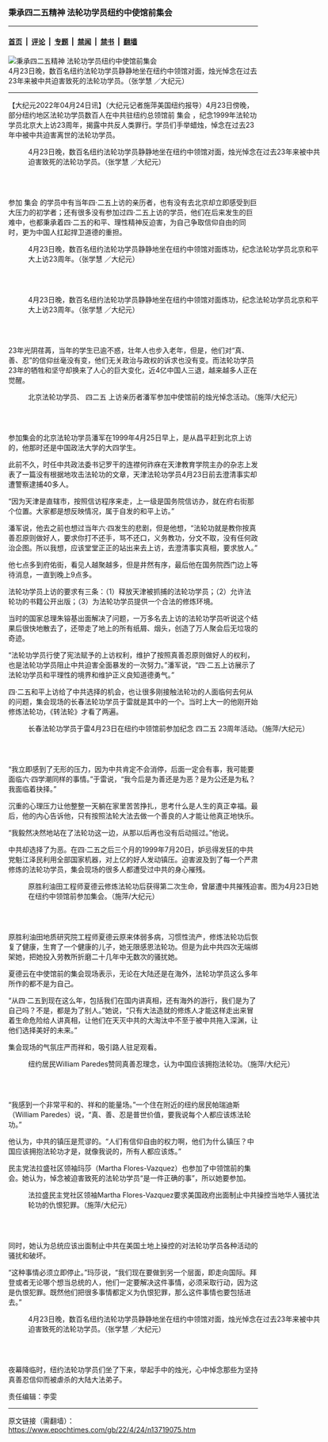 ### 秉承四二五精神 法轮功学员纽约中使馆前集会

---

#### [首页](../../../..?n13719075) &nbsp;|&nbsp; [评论](../../../../../epoch-comment?n13719075) &nbsp;|&nbsp; [专题](../../../../../epoch-special?n13719075) &nbsp;|&nbsp; [禁闻](../../../../../epoch-news?n13719075) &nbsp;|&nbsp; [禁书](../../../../../books?n13719075) &nbsp;|&nbsp; [翻墙](https://github.com/gfw-breaker/nogfw/blob/master/README.md?n13719075)


<div><img alt="秉承四二五精神 法轮功学员纽约中使馆前集会" class="attachment-djy_600_400 size-djy_600_400 wp-post-image" src="https://i.epochtimes.com/assets/uploads/2022/04/id13719090-220423224333100679-600x400.jpg"/>
<div class="caption">
 4月23日晚，数百名纽约法轮功学员静静地坐在纽约中领馆对面，烛光悼念在过去23年来被中共迫害致死的法轮功学员。（张学慧 ／大纪元）
</div></div><hr/><div class="post_content" id="artbody" itemprop="articleBody">
 <!-- article content begin -->
 <p>
  【大纪元2022年04月24日讯】（大纪元记者施萍美国纽约报导）4月23日傍晚，部分纽约地区法轮功学员数百人在中共驻纽约总领馆前
  <ok href="https://www.epochtimes.com/gb/tag/%E9%9B%86%E4%BC%9A.html">
   集会
  </ok>
  ，纪念1999年法轮功学员北京大上访23周年，揭露中共反人类罪行。学员们手举蜡烛，悼念在过去23年中被中共迫害离世的法轮功学员。
 </p>
 <figure aria-describedby="caption-attachment-13719113" class="wp-caption aligncenter" id="attachment_13719113" style="width: 600px">
  <ok href="https://i.epochtimes.com/assets/uploads/2022/04/id13719113-220423224447100679.jpg" target="_blank">
   <img alt="" class="size-large wp-image-13719113" src="https://i.epochtimes.com/assets/uploads/2022/04/id13719113-220423224447100679-600x400.jpg" title=""/>
  </ok>
  <br/><figcaption class="wp-caption-text" id="caption-attachment-13719113">
   4月23日晚，数百名纽约法轮功学员静静地坐在纽约中领馆对面，烛光悼念在过去23年来被中共迫害致死的法轮功学员。（张学慧 ／大纪元）
  </figcaption><br/>
 </figure><br/>
 <p>
  参加
  <ok href="https://www.epochtimes.com/gb/tag/%E9%9B%86%E4%BC%9A.html">
   集会
  </ok>
  的学员中有当年四·二五上访的亲历者，也有没有去北京却立即感受到巨大压力的初学者；还有很多没有参加过四·二五上访的学员，他们在后来发生的巨难中，也都秉承着四·二五的和平、理性精神反迫害，为自己争取信仰自由的同时，更为中国人扛起捍卫道德的重担。
 </p>
 <figure aria-describedby="caption-attachment-13719117" class="wp-caption aligncenter" id="attachment_13719117" style="width: 600px">
  <ok href="https://i.epochtimes.com/assets/uploads/2022/04/id13719117-220423224443100679.jpg" target="_blank">
   <img alt="" class="size-large wp-image-13719117" src="https://i.epochtimes.com/assets/uploads/2022/04/id13719117-220423224443100679-600x400.jpg" title=""/>
  </ok>
  <br/><figcaption class="wp-caption-text" id="caption-attachment-13719117">
   4月23日晚，数百名纽约法轮功学员静静地坐在纽约中领馆对面炼功，纪念法轮功学员北京和平大上访23周年。（张学慧 ／大纪元）
  </figcaption><br/>
 </figure><br/>
 <figure aria-describedby="caption-attachment-13719119" class="wp-caption aligncenter" id="attachment_13719119" style="width: 600px">
  <ok href="https://i.epochtimes.com/assets/uploads/2022/04/id13719119-220423224418100679.jpg" target="_blank">
   <img alt="" class="size-large wp-image-13719119" src="https://i.epochtimes.com/assets/uploads/2022/04/id13719119-220423224418100679-600x400.jpg" title=""/>
  </ok>
  <br/><figcaption class="wp-caption-text" id="caption-attachment-13719119">
   4月23日晚，数百名纽约法轮功学员静静地坐在纽约中领馆对面炼功，纪念法轮功学员北京和平大上访23周年。（张学慧 ／大纪元）
  </figcaption><br/>
 </figure><br/>
 <p>
  23年光阴荏苒，当年的学生已逾不惑，壮年人也步入老年，但是，他们对“真、善、忍”的信仰丝毫没有变，他们无关政治与政权的诉求也没有变。而法轮功学员23年的牺牲和坚守却换来了人心的巨大变化，近4亿中国人三退，越来越多人正在觉醒。
 </p>
 <figure aria-describedby="caption-attachment-13719093" class="wp-caption aligncenter" id="attachment_13719093" style="width: 600px">
  <ok href="https://i.epochtimes.com/assets/uploads/2022/04/id13719093-image00005.jpeg" target="_blank">
   <img alt="" class="size-large wp-image-13719093" src="https://i.epochtimes.com/assets/uploads/2022/04/id13719093-image00005-600x450.jpeg"/>
  </ok>
  <br/><figcaption class="wp-caption-text" id="caption-attachment-13719093">
   北京法轮功学员、
   <ok href="https://www.epochtimes.com/gb/tag/%E5%9B%9B%E4%BA%8C%E4%BA%94.html">
    四二五
   </ok>
   上访亲历者潘军参加中使馆前的烛光悼念活动。（施萍/大纪元）
  </figcaption><br/>
 </figure><br/>
 <p>
  参加集会的北京法轮功学员潘军在1999年4月25日早上，是从昌平赶到北京上访的，他那时还是中国政法大学的大四学生。
 </p>
 <p>
  此前不久，时任中共政法委书记罗干的连襟何祚庥在天津教育学院主办的杂志上发表了一篇没有根据地攻击法轮功的文章，天津法轮功学员4月23日前去澄清事实却遭警察逮捕40多人。
 </p>
 <p>
  “因为天津是直辖市，按照信访程序来走，上一级是国务院信访办，就在府右街那个位置。大家都是想反映情况，属于自发的和平上访。”
 </p>
 <p>
  潘军说，他去之前也想过当年六·四发生的悲剧，但是他想，“法轮功就是教你按真善忍原则做好人，要求你打不还手，骂不还口，义务教功，分文不取，没有任何政治企图。所以我想，应该堂堂正正的站出来去上访，去澄清事实真相，要求放人。”
 </p>
 <p>
  他七点多到府佑街，看见人越聚越多，但是井然有序，最后他在国务院西门边上等待消息，一直到晚上9点多。
 </p>
 <p>
  法轮功学员上访的要求有三条：（1）释放天津被抓捕的法轮功学员；（2）允许法轮功的书籍公开出版；（3）为法轮功学员提供一个合法的修炼环境。
 </p>
 <p>
  当时的国家总理朱镕基出面解决了问题，一万多名去上访的法轮功学员听说这个结果后很快地散去了，还带走了地上的所有纸屑、烟头，创造了万人聚会后无垃圾的奇迹。
 </p>
 <p>
  “法轮功学员行使了宪法赋予的上访权利，维护了按照真善忍原则做好人的权利，也是法轮功学员阻止中共迫害全面暴发的一次努力。”潘军说，“四·二五上访展示了法轮功学员和平理性的境界和维护正义良知道德勇气。”
 </p>
 <p>
  四·二五和平上访给了中共选择的机会，也让很多刚接触法轮功的人面临何去何从的问题，集会现场的长春法轮功学员于雷就是其中的一个。当时上大一的他刚开始修炼法轮功，《转法轮》才看了两遍。
 </p>
 <figure aria-describedby="caption-attachment-13719104" class="wp-caption aligncenter" id="attachment_13719104" style="width: 600px">
  <ok href="https://i.epochtimes.com/assets/uploads/2022/04/id13719104-image00001-1.jpeg" target="_blank">
   <img alt="" class="size-large wp-image-13719104" src="https://i.epochtimes.com/assets/uploads/2022/04/id13719104-image00001-1-600x450.jpeg"/>
  </ok>
  <br/><figcaption class="wp-caption-text" id="caption-attachment-13719104">
   长春法轮功学员于雷4月23日在纽约中领馆前参加纪念
   <ok href="https://www.epochtimes.com/gb/tag/%E5%9B%9B%E4%BA%8C%E4%BA%94.html">
    四二五
   </ok>
   23周年活动。（施萍/大纪元）
  </figcaption><br/>
 </figure><br/>
 <p>
  “我立即感到了无形的压力，因为中共肯定不会消停，后面一定会有事，我可能要面临六·四学潮同样的事情。”于雷说，“我今后是为善还是为恶？是为公还是为私？我面临着抉择。”
 </p>
 <p>
  沉重的心理压力让他整整一天躺在家里苦苦挣扎，思考什么是人生的真正幸福。最后，他的内心告诉他，只有按照法轮大法去做一个善良的人才能让他真正地快乐。
 </p>
 <p>
  “我毅然决然地站在了法轮功这一边，从那以后再也没有后动摇过。”他说。
 </p>
 <p>
  中共却选择了为恶。在四·二五之后三个月的1999年7月20日，妒忌得发狂的中共党魁江泽民利用全部国家机器，对上亿的好人发动镇压。迫害波及到了每一个严肃修炼的法轮功学员，集会现场的很多人都遭受过中共的身心摧残。
 </p>
 <figure aria-describedby="caption-attachment-13719098" class="wp-caption aligncenter" id="attachment_13719098" style="width: 600px">
  <ok href="https://i.epochtimes.com/assets/uploads/2022/04/id13719098-image00003.jpeg" target="_blank">
   <img alt="" class="size-large wp-image-13719098" src="https://i.epochtimes.com/assets/uploads/2022/04/id13719098-image00003-600x450.jpeg"/>
  </ok>
  <br/><figcaption class="wp-caption-text" id="caption-attachment-13719098">
   原胜利油田工程师夏德云修炼法轮功后获得第二次生命，曾屡遭中共摧残迫害。图为4月23日她在纽约中领馆前参加集会。（施萍/大纪元）
  </figcaption><br/>
 </figure><br/>
 <p>
  原胜利油田地质研究院工程师夏德云原来体弱多病，习惯性流产，修炼法轮功后恢复了健康，生育了一个健康的儿子，她无限感恩法轮功。但是为此中共四次无端绑架她，把她投入劳教所折磨二十几年中无数次的骚扰她。
 </p>
 <p>
  夏德云在中使馆前的集会现场表示，无论在大陆还是在海外，法轮功学员这么多年所作的都不是为自己。
 </p>
 <p>
  “从四·二五到现在这么年，包括我们在国内讲真相，还有海外的游行，我们是为了自己吗？不是，都是为了别人。”她说，“只有大法造就的修炼人才能这样走出来冒着生命危险给人讲真相，让他们在天灭中共的大淘汰中不至于被中共拖入深渊，让他们选择美好的未来。”
 </p>
 <p>
  集会现场的气氛庄严而祥和，吸引路人驻足观看。
 </p>
 <figure aria-describedby="caption-attachment-13719099" class="wp-caption aligncenter" id="attachment_13719099" style="width: 600px">
  <ok href="https://i.epochtimes.com/assets/uploads/2022/04/id13719099-image00002.jpeg" target="_blank">
   <img alt="" class="size-large wp-image-13719099" src="https://i.epochtimes.com/assets/uploads/2022/04/id13719099-image00002-600x450.jpeg"/>
  </ok>
  <br/><figcaption class="wp-caption-text" id="caption-attachment-13719099">
   纽约居民William Paredes赞同真善忍理念，认为中国应该拥抱法轮功。（施萍/大纪元）
  </figcaption><br/>
 </figure><br/>
 <p>
  “我感到一个非常平和的、祥和的能量场。”一个住在附近的纽约居民帕瑞迪斯（William Paredes）说，“真、善、忍是普世价值，要我说每个人都应该炼法轮功。”
 </p>
 <p>
  他认为，中共的镇压是荒谬的。“人们有信仰自由的权力啊，他们为什么镇压？中国应该拥抱法轮功才是，就像我说的，所有人都应该炼。”
 </p>
 <p>
  民主党法拉盛社区领袖玛莎（Martha Flores-Vazquez）也参加了中领馆前的集会。她认为，悼念被迫害致死的法轮功学员“是一件正确的事”，所以她要参加。
 </p>
 <figure aria-describedby="caption-attachment-13719100" class="wp-caption aligncenter" id="attachment_13719100" style="width: 600px">
  <ok href="https://i.epochtimes.com/assets/uploads/2022/04/id13719100-image00004.jpeg" target="_blank">
   <img alt="" class="size-large wp-image-13719100" src="https://i.epochtimes.com/assets/uploads/2022/04/id13719100-image00004-600x450.jpeg"/>
  </ok>
  <br/><figcaption class="wp-caption-text" id="caption-attachment-13719100">
   法拉盛民主党社区领袖Martha Flores-Vazquez要求美国政府出面制止中共操控当地华人骚扰法轮功的仇恨犯罪。（施萍/大纪元）
  </figcaption><br/>
 </figure><br/>
 <p>
  同时，她认为总统应该出面制止中共在美国土地上操控的对法轮功学员各种活动的骚扰和破坏。
 </p>
 <p>
  “这种事情必须立即停止。”玛莎说，“我们现在要做到另一个层面，即走向国际。拜登或者无论哪个想当总统的人，他们一定要解决这件事情，必须采取行动，因为这是仇恨犯罪。既然他们把很多事情都定义为仇恨犯罪，那么这件事情也要包括进去。”
 </p>
 <figure aria-describedby="caption-attachment-13719130" class="wp-caption aligncenter" id="attachment_13719130" style="width: 600px">
  <ok href="https://i.epochtimes.com/assets/uploads/2022/04/id13719130-220423224352100679.jpg" target="_blank">
   <img alt="" class="size-large wp-image-13719130" src="https://i.epochtimes.com/assets/uploads/2022/04/id13719130-220423224352100679-600x400.jpg" title=""/>
  </ok>
  <br/><figcaption class="wp-caption-text" id="caption-attachment-13719130">
   4月23日晚，数百名纽约法轮功学员静静地坐在纽约中领馆对面，烛光悼念在过去23年来被中共迫害致死的法轮功学员。（张学慧 ／大纪元）
  </figcaption><br/>
 </figure><br/>
 <p>
  夜幕降临时，纽约法轮功学员们坐了下来，举起手中的烛光，心中悼念那些为坚持真善忍信仰而被虐杀的大陆大法弟子。
 </p>
 <p>
  责任编辑：李雯
 </p>
 <!-- article content end -->
 <div id="below_article_ad">
 </div>
</div>


---

原文链接（需翻墙）：https://www.epochtimes.com/gb/22/4/24/n13719075.htm